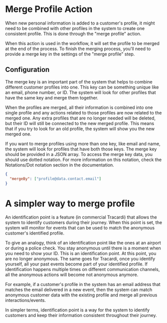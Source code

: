 # Merge Profile Action

When new personal information is added to a customer's profile, it might need to be combined with other profiles in the
system to create one consistent profile. This is done through the "merge profile" action.

When this action is used in the workflow, it will set the profile to be merged at the end of the process. To finish the
merging process, you'll need to provide a merge key in the settings of the "merge profile" step.

## Configuration

The merge key is an important part of the system that helps to combine different customer profiles into one. This key
can be something unique like an email, phone number, or ID. The system will look for other profiles that have the same
key and merge them together.

When the profiles are merged, all their information is combined into one single profile and any actions related to those
profiles are now related to the merged one. Any extra profiles that are no longer needed will be deleted, but their ID
will still be connected to the new merged profile. This means that if you try to look for an old profile, the system
will show you the new merged one.

If you want to merge profiles using more than one key, like email and name, the system will look for profiles that have
both those keys. The merge key should be provided in a JSON array. To access the merge key data, you should use dotted
notation. For more information on this notation, check the Notations/Dot notation section in the documentation.

```json
{
  "mergeBy": ["profile@data.contact.email"]
}

```

# A simpler way to merge profile

An identification point is a feature (in commercial Tracardi) that allows the system to identify customers during their journey. When this point
is set, the system will monitor for events that can be used to match the anonymous customer's identified profile.

To give an analogy, think of an identification point like the ones at an airport or during a police check. You stay
anonymous until there is a moment when you need to show your ID. This is an identification point. At this point, you are
no longer anonymous. The same goes for Tracardi, once you identify yourself, all your past events become part of your
identified profile. If identification happens multiple times on different communication channels, all the anonymous
actions will become not anonymous anymore.

For example, if a customer's profile in the system has an email address that matches the email delivered in a new event,
then the system can match anonymous customer data with the existing profile and merge all previous interactions/events.

In simpler terms, identification point is a way for the system to identify customers and keep their information
consistent throughout their journey.
